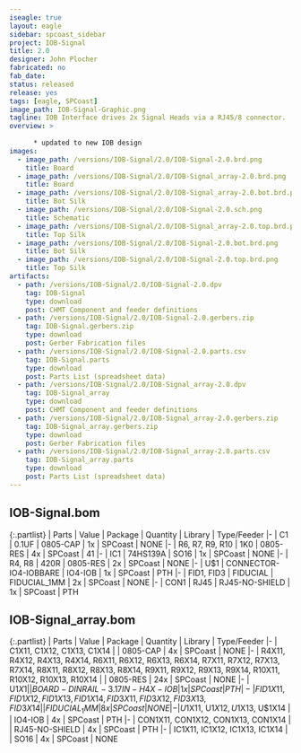 ```yaml
---
iseagle: true
layout: eagle
sidebar: spcoast_sidebar
project: IOB-Signal
title: 2.0
designer: John Plocher
fabricated: no
fab_date: 
status: released
release: yes
tags: [eagle, SPCoast]
image_path: IOB-Signal-Graphic.png
tagline: IOB Interface drives 2x Signal Heads via a RJ45/8 connector.
overview: >
    
      * updated to new IOB design
images:
  - image_path: /versions/IOB-Signal/2.0/IOB-Signal-2.0.brd.png
    title: Board
  - image_path: /versions/IOB-Signal/2.0/IOB-Signal_array-2.0.brd.png
    title: Board
  - image_path: /versions/IOB-Signal/2.0/IOB-Signal_array-2.0.bot.brd.png
    title: Bot Silk
  - image_path: /versions/IOB-Signal/2.0/IOB-Signal-2.0.sch.png
    title: Schematic
  - image_path: /versions/IOB-Signal/2.0/IOB-Signal_array-2.0.top.brd.png
    title: Top Silk
  - image_path: /versions/IOB-Signal/2.0/IOB-Signal-2.0.bot.brd.png
    title: Bot Silk
  - image_path: /versions/IOB-Signal/2.0/IOB-Signal-2.0.top.brd.png
    title: Top Silk
artifacts:
  - path: /versions/IOB-Signal/2.0/IOB-Signal-2.0.dpv
    tag: IOB-Signal
    type: download
    post: CHMT Component and feeder definitions
  - path: /versions/IOB-Signal/2.0/IOB-Signal-2.0.gerbers.zip
    tag: IOB-Signal.gerbers.zip
    type: download
    post: Gerber Fabrication files
  - path: /versions/IOB-Signal/2.0/IOB-Signal-2.0.parts.csv
    tag: IOB-Signal.parts
    type: download
    post: Parts List (spreadsheet data)
  - path: /versions/IOB-Signal/2.0/IOB-Signal_array-2.0.dpv
    tag: IOB-Signal_array
    type: download
    post: CHMT Component and feeder definitions
  - path: /versions/IOB-Signal/2.0/IOB-Signal_array-2.0.gerbers.zip
    tag: IOB-Signal_array.gerbers.zip
    type: download
    post: Gerber Fabrication files
  - path: /versions/IOB-Signal/2.0/IOB-Signal_array-2.0.parts.csv
    tag: IOB-Signal_array.parts
    type: download
    post: Parts List (spreadsheet data)
---
```


## IOB-Signal.bom

{:.partlist}
| Parts | Value | Package | Quantity | Library | Type/Feeder
|-
| C1 | 0.1UF | 0805-CAP | 1x | SPCoast | NONE
|-
| R6, R7, R9, R10 | 1K0 | 0805-RES | 4x | SPCoast | 41
|-
| IC1 | 74HS139A | SO16 | 1x | SPCoast | NONE
|-
| R4, R8 | 420R | 0805-RES | 2x | SPCoast | NONE
|-
| U$1 | CONNECTOR-IO4-IOBBARE | IO4-IOB | 1x | SPCoast | PTH
|-
| FID1, FID3 | FIDUCIAL | FIDUCIAL_1MM | 2x | SPCoast | NONE
|-
| CON1 | RJ45 | RJ45-NO-SHIELD | 1x | SPCoast | PTH

## IOB-Signal_array.bom

{:.partlist}
| Parts | Value | Package | Quantity | Library | Type/Feeder
|-
| C1X11, C1X12, C1X13, C1X14 |  | 0805-CAP | 4x | SPCoast | NONE
|-
| R4X11, R4X12, R4X13, R4X14, R6X11, R6X12, R6X13, R6X14, R7X11, R7X12, R7X13, R7X14, R8X11, R8X12, R8X13, R8X14, R9X11, R9X12, R9X13, R9X14, R10X11, R10X12, R10X13, R10X14 |  | 0805-RES | 24x | SPCoast | NONE
|-
| U$1X1 |  | BOARD-DINRAIL-3.17IN-H4X-IOB | 1x | SPCoast | PTH
|-
| FID1X11, FID1X12, FID1X13, FID1X14, FID3X11, FID3X12, FID3X13, FID3X14 |  | FIDUCIAL_1MM | 8x | SPCoast | NONE
|-
| U$1X11, U$1X12, U$1X13, U$1X14 |  | IO4-IOB | 4x | SPCoast | PTH
|-
| CON1X11, CON1X12, CON1X13, CON1X14 |  | RJ45-NO-SHIELD | 4x | SPCoast | PTH
|-
| IC1X11, IC1X12, IC1X13, IC1X14 |  | SO16 | 4x | SPCoast | NONE
